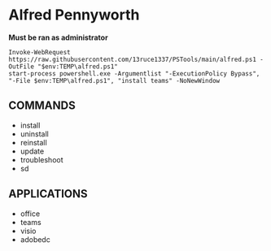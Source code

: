 # Alfred Pennyworth
**Must be ran as administrator**

`Invoke-WebRequest https://raw.githubusercontent.com/13ruce1337/PSTools/main/alfred.ps1 -OutFile "$env:TEMP\alfred.ps1"`\
`start-process powershell.exe -Argumentlist "-ExecutionPolicy Bypass", "-File $env:TEMP\alfred.ps1", "install teams" -NoNewWindow`

## COMMANDS
- install
- uninstall
- reinstall
- update
- troubleshoot
- sd
## APPLICATIONS
- office
- teams
- visio
- adobedc